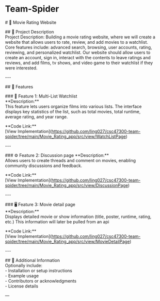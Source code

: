 # Team-Spider

\# 🧩 Movie Rating Website

\#\# 📘 Project Description  
Project Description: </b>Building a movie rating website, where we will create a website that allows users to rate, review, and add movies to a watchlist. Core features include: advanced search, browsing, user accounts, rating, reviewing, and personalized watchlist. Our website should allow users to create an account, sign in, interact with the contents to leave ratings and reviews, and add films, tv shows, and video game to their watchlist if they were interested.

\---

\#\# 🚀 Features

\#\#\# 🧠 Feature 1: Multi-List Watchlist  
\*\*Description:\*\*    
This feature lets users organize films into various lists. The interface displays key statistics of the list, such as 
total movies, total runtime, average rating, and year range. 

\*\*Code Link:\*\*    
\[View Implementation\](https://github.com/ling027/csc47300-team-spider/tree/main/Movie_Rating_app/src/view/WatchListPage)

\---

\#\#\# ⚙️ Feature 2: Discussion page
\*\*Description:\*\*    
Allows users to create threads and comment on movies, enabling community discussions and feedback.  

\*\*Code Link:\*\*    
\[View Implementation\](https://github.com/ling027/csc47300-team-spider/tree/main/Movie_Rating_app/src/view/DiscussionPage)

\---

\#\#\# 🖥️ Feature 3: Movie detail page  
\*\*Description:\*\*    
Displays detailed movie or show information (title, poster, runtime, rating, etc.) This information will later be pulled from an api

\*\*Code Link:\*\*    
\[View Implementation\](https://github.com/ling027/csc47300-team-spider/tree/main/Movie_Rating_app/src/view/MovieDetailPage)

\---

\#\# 📄 Additional Information  
Optionally include:  
\- Installation or setup instructions    
\- Example usage    
\- Contributors or acknowledgments    
\- License details  

—

